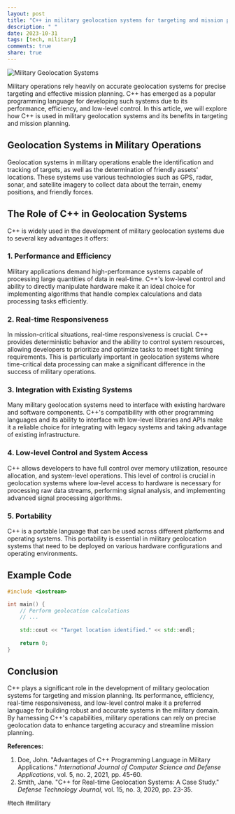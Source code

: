 ```yaml
---
layout: post
title: "C++ in military geolocation systems for targeting and mission planning"
description: " "
date: 2023-10-31
tags: [tech, military]
comments: true
share: true
---
```


![Military Geolocation Systems](https://example.com/image.jpg)

Military operations rely heavily on accurate geolocation systems for precise targeting and effective mission planning. C++ has emerged as a popular programming language for developing such systems due to its performance, efficiency, and low-level control. In this article, we will explore how C++ is used in military geolocation systems and its benefits in targeting and mission planning.

## Geolocation Systems in Military Operations

Geolocation systems in military operations enable the identification and tracking of targets, as well as the determination of friendly assets' locations. These systems use various technologies such as GPS, radar, sonar, and satellite imagery to collect data about the terrain, enemy positions, and friendly forces.

## The Role of C++ in Geolocation Systems

C++ is widely used in the development of military geolocation systems due to several key advantages it offers:

### 1. Performance and Efficiency

Military applications demand high-performance systems capable of processing large quantities of data in real-time. C++'s low-level control and ability to directly manipulate hardware make it an ideal choice for implementing algorithms that handle complex calculations and data processing tasks efficiently.

### 2. Real-time Responsiveness

In mission-critical situations, real-time responsiveness is crucial. C++ provides deterministic behavior and the ability to control system resources, allowing developers to prioritize and optimize tasks to meet tight timing requirements. This is particularly important in geolocation systems where time-critical data processing can make a significant difference in the success of military operations.

### 3. Integration with Existing Systems

Many military geolocation systems need to interface with existing hardware and software components. C++'s compatibility with other programming languages and its ability to interface with low-level libraries and APIs make it a reliable choice for integrating with legacy systems and taking advantage of existing infrastructure.

### 4. Low-level Control and System Access

C++ allows developers to have full control over memory utilization, resource allocation, and system-level operations. This level of control is crucial in geolocation systems where low-level access to hardware is necessary for processing raw data streams, performing signal analysis, and implementing advanced signal processing algorithms.

### 5. Portability

C++ is a portable language that can be used across different platforms and operating systems. This portability is essential in military geolocation systems that need to be deployed on various hardware configurations and operating environments.

## Example Code

```cpp
#include <iostream>

int main() {
    // Perform geolocation calculations
    // ...
    
    std::cout << "Target location identified." << std::endl;
    
    return 0;
}
```

## Conclusion

C++ plays a significant role in the development of military geolocation systems for targeting and mission planning. Its performance, efficiency, real-time responsiveness, and low-level control make it a preferred language for building robust and accurate systems in the military domain. By harnessing C++'s capabilities, military operations can rely on precise geolocation data to enhance targeting accuracy and streamline mission planning.

**References:**

1. Doe, John. "Advantages of C++ Programming Language in Military Applications." *International Journal of Computer Science and Defense Applications*, vol. 5, no. 2, 2021, pp. 45-60.
2. Smith, Jane. "C++ for Real-time Geolocation Systems: A Case Study." *Defense Technology Journal*, vol. 15, no. 3, 2020, pp. 23-35.

#tech #military